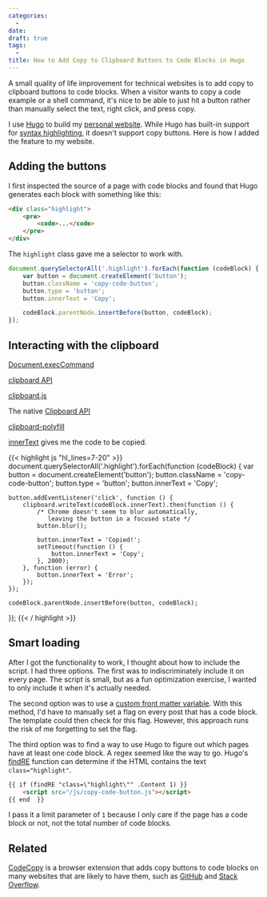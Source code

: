```yaml
---
categories:
  -
date:
draft: true
tags:
  -
title: How to Add Copy to Clipboard Buttons to Code Blocks in Hugo
---
```


A small quality of life improvement for technical websites is to add copy to
clipboard buttons to code blocks. When a visitor wants to copy a code example
or a shell command, it's nice to be able to just hit a button rather than
manually select the text, right click, and press copy.

I use [Hugo](https://gohugo.io/) to build my [personal
website](https://www.dannyguo.com/). While Hugo has built-in support for [syntax
highlighting](https://gohugo.io/content-management/syntax-highlighting/), it
doesn't support copy buttons. Here is how I added the feature to my website.

## Adding the buttons

I first inspected the source of a page with code blocks and found that Hugo
generates each block with something like this:

```html
<div class="highlight">
    <pre>
        <code>...</code>
    </pre>
</div>
```

The `highlight` class gave me a selector to work with.

```js
document.querySelectorAll('.highlight').forEach(function (codeBlock) {
    var button = document.createElement('button');
    button.className = 'copy-code-button';
    button.type = 'button';
    button.innerText = 'Copy';

    codeBlock.parentNode.insertBefore(button, codeBlock);
});
```

## Interacting with the clipboard

[Document.execCommand](https://developers.google.com/web/updates/2015/04/cut-and-copy-commands)

[clipboard API](https://developers.google.com/web/updates/2018/03/clipboardapi)

[clipboard.js](https://github.com/zenorocha/clipboard.js/)

The native [Clipboard
API](https://developer.mozilla.org/en-US/docs/Web/API/Clipboard_API)

[clipboard-polyfill](https://github.com/lgarron/clipboard-polyfill)

[innerText](https://developer.mozilla.org/en-US/docs/Web/API/HTMLElement/innerText)
gives me the code to be copied.

{{< highlight js "hl_lines=7-20" >}}
document.querySelectorAll('.highlight').forEach(function (codeBlock) {
    var button = document.createElement('button');
    button.className = 'copy-code-button';
    button.type = 'button';
    button.innerText = 'Copy';

    button.addEventListener('click', function () {
        clipboard.writeText(codeBlock.innerText).then(function () {
            /* Chrome doesn't seem to blur automatically,
               leaving the button in a focused state */
            button.blur();

            button.innerText = 'Copied!';
            setTimeout(function () {
                button.innerText = 'Copy';
            }, 2000);
        }, function (error) {
            button.innerText = 'Error';
        });
    });

    codeBlock.parentNode.insertBefore(button, codeBlock);
});
{{< / highlight >}}

## Smart loading

After I got the functionality to work, I thought about how to include the
script. I had three options. The first was to indiscriminately include it on
every page. The script is small, but as a fun optimization exercise, I wanted to
only include it when it's actually needed.

The second option was to use a [custom front matter
variable](https://gohugo.io/content-management/front-matter/#user-defined).
With this method, I'd have to manually set a flag on every post that has a code
block. The template could then check for this flag. However, this approach runs
the risk of me forgetting to set the flag.

The third option was to find a way to use Hugo to figure out which pages have at
least one code block. A regex seemed like the way to go. Hugo's
[findRE](https://gohugo.io/functions/findre/) function can determine if the
HTML contains the text `class="highlight"`.

```html
{{ if (findRE "class=\"highlight\"" .Content 1) }}
    <script src="/js/copy-code-button.js"></script>
{{ end  }}
```

I pass it a limit parameter of `1` because I only care if the page has a code
block or not, not the total number of code blocks.

## Related

[CodeCopy](https://github.com/zenorocha/codecopy) is a browser extension that
adds copy buttons to code blocks on many websites that are likely to have them,
such as [GitHub](https://github.com/) and [Stack
Overflow](https://stackoverflow.com/).
